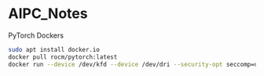 # AIPC_Notes

PyTorch Dockers
```bash
sudo apt install docker.io
docker pull rocm/pytorch:latest
docker run --device /dev/kfd --device /dev/dri --security-opt seccomp=unconfined rocm/pytorch
```
